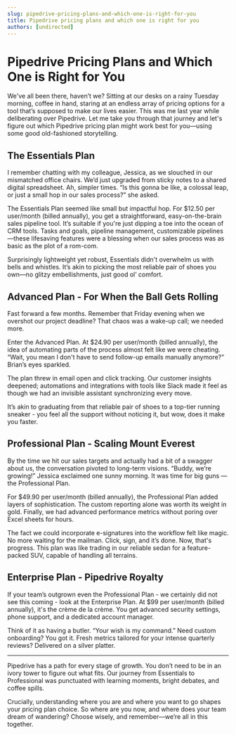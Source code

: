 ```yaml
---
slug: pipedrive-pricing-plans-and-which-one-is-right-for-you
title: Pipedrive pricing plans and which one is right for you
authors: [undirected]
---
```


# Pipedrive Pricing Plans and Which One is Right for You

We've all been there, haven’t we? Sitting at our desks on a rainy Tuesday morning, coffee in hand, staring at an endless array of pricing options for a tool that’s supposed to make our lives easier. This was me last year while deliberating over Pipedrive. Let me take you through that journey and let's figure out which Pipedrive pricing plan might work best for you—using some good old-fashioned storytelling.

## The Essentials Plan

I remember chatting with my colleague, Jessica, as we slouched in our mismatched office chairs. We’d just upgraded from sticky notes to a shared digital spreadsheet. Ah, simpler times. “Is this gonna be like, a colossal leap, or just a small hop in our sales process?” she asked.

The Essentials Plan seemed like small but impactful hop. For $12.50 per user/month (billed annually), you get a straightforward, easy-on-the-brain sales pipeline tool. It’s suitable if you're just dipping a toe into the ocean of CRM tools. Tasks and goals, pipeline management, customizable pipelines—these lifesaving features were a blessing when our sales process was as basic as the plot of a rom-com.

Surprisingly lightweight yet robust, Essentials didn't overwhelm us with bells and whistles. It’s akin to picking the most reliable pair of shoes you own—no glitzy embellishments, just good ol’ comfort.

## Advanced Plan - For When the Ball Gets Rolling

Fast forward a few months. Remember that Friday evening when we overshot our project deadline? That chaos was a wake-up call; we needed more.

Enter the Advanced Plan. At $24.90 per user/month (billed annually), the idea of automating parts of the process almost felt like we were cheating. “Wait, you mean I don't have to send follow-up emails manually anymore?” Brian’s eyes sparkled.

The plan threw in email open and click tracking. Our customer insights deepened; automations and integrations with tools like Slack made it feel as though we had an invisible assistant synchronizing every move.

It’s akin to graduating from that reliable pair of shoes to a top-tier running sneaker - you feel all the support without noticing it, but wow, does it make you faster.

## Professional Plan - Scaling Mount Everest

By the time we hit our sales targets and actually had a bit of a swagger about us, the conversation pivoted to long-term visions. “Buddy, we’re growing!” Jessica exclaimed one sunny morning. It was time for big guns — the Professional Plan. 

For $49.90 per user/month (billed annually), the Professional Plan added layers of sophistication. The custom reporting alone was worth its weight in gold. Finally, we had advanced performance metrics without poring over Excel sheets for hours.

The fact we could incorporate e-signatures into the workflow felt like magic. No more waiting for the mailman. Click, sign, and it’s done. Now, that's progress. This plan was like trading in our reliable sedan for a feature-packed SUV, capable of handling all terrains.

## Enterprise Plan - Pipedrive Royalty

If your team’s outgrown even the Professional Plan - we certainly did not see this coming - look at the Enterprise Plan. At $99 per user/month (billed annually), it's the crème de la crème. You get advanced security settings, phone support, and a dedicated account manager.

Think of it as having a butler. “Your wish is my command.” Need custom onboarding? You got it. Fresh metrics tailored for your intense quarterly reviews? Delivered on a silver platter.

---

Pipedrive has a path for every stage of growth. You don’t need to be in an ivory tower to figure out what fits. Our journey from Essentials to Professional was punctuated with learning moments, bright debates, and coffee spills.

Crucially, understanding where you are and where you want to go shapes your pricing plan choice. So where are you now, and where does your team dream of wandering? Choose wisely, and remember—we’re all in this together.